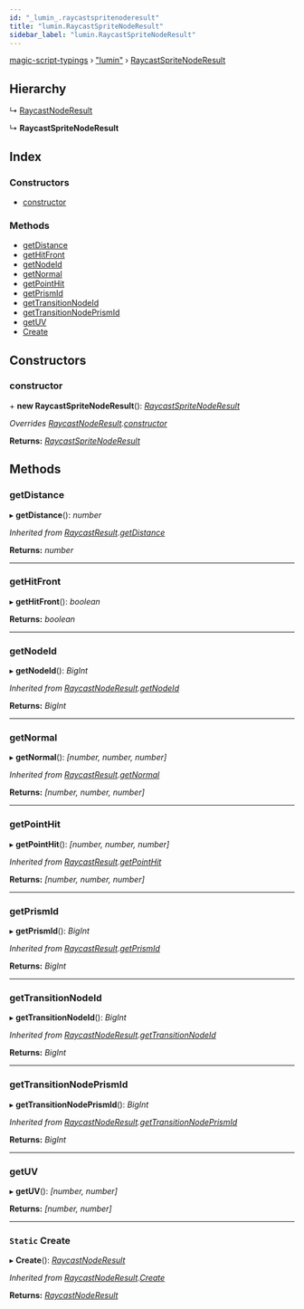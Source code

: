 ```yaml
---
id: "_lumin_.raycastspritenoderesult"
title: "lumin.RaycastSpriteNodeResult"
sidebar_label: "lumin.RaycastSpriteNodeResult"
---
```


[magic-script-typings](../index.md) › [&quot;lumin&quot;](../modules/_lumin_.md) › [RaycastSpriteNodeResult](_lumin_.raycastspritenoderesult.md)

## Hierarchy

  ↳ [RaycastNodeResult](_lumin_.raycastnoderesult.md)

  ↳ **RaycastSpriteNodeResult**

## Index

### Constructors

* [constructor](_lumin_.raycastspritenoderesult.md#constructor)

### Methods

* [getDistance](_lumin_.raycastspritenoderesult.md#getdistance)
* [getHitFront](_lumin_.raycastspritenoderesult.md#gethitfront)
* [getNodeId](_lumin_.raycastspritenoderesult.md#getnodeid)
* [getNormal](_lumin_.raycastspritenoderesult.md#getnormal)
* [getPointHit](_lumin_.raycastspritenoderesult.md#getpointhit)
* [getPrismId](_lumin_.raycastspritenoderesult.md#getprismid)
* [getTransitionNodeId](_lumin_.raycastspritenoderesult.md#gettransitionnodeid)
* [getTransitionNodePrismId](_lumin_.raycastspritenoderesult.md#gettransitionnodeprismid)
* [getUV](_lumin_.raycastspritenoderesult.md#getuv)
* [Create](_lumin_.raycastspritenoderesult.md#static-create)

## Constructors

###  constructor

\+ **new RaycastSpriteNodeResult**(): *[RaycastSpriteNodeResult](_lumin_.raycastspritenoderesult.md)*

*Overrides [RaycastNodeResult](_lumin_.raycastnoderesult.md).[constructor](_lumin_.raycastnoderesult.md#constructor)*

**Returns:** *[RaycastSpriteNodeResult](_lumin_.raycastspritenoderesult.md)*

## Methods

###  getDistance

▸ **getDistance**(): *number*

*Inherited from [RaycastResult](_lumin_.raycastresult.md).[getDistance](_lumin_.raycastresult.md#getdistance)*

**Returns:** *number*

___

###  getHitFront

▸ **getHitFront**(): *boolean*

**Returns:** *boolean*

___

###  getNodeId

▸ **getNodeId**(): *BigInt*

*Inherited from [RaycastNodeResult](_lumin_.raycastnoderesult.md).[getNodeId](_lumin_.raycastnoderesult.md#getnodeid)*

**Returns:** *BigInt*

___

###  getNormal

▸ **getNormal**(): *[number, number, number]*

*Inherited from [RaycastResult](_lumin_.raycastresult.md).[getNormal](_lumin_.raycastresult.md#getnormal)*

**Returns:** *[number, number, number]*

___

###  getPointHit

▸ **getPointHit**(): *[number, number, number]*

*Inherited from [RaycastResult](_lumin_.raycastresult.md).[getPointHit](_lumin_.raycastresult.md#getpointhit)*

**Returns:** *[number, number, number]*

___

###  getPrismId

▸ **getPrismId**(): *BigInt*

*Inherited from [RaycastResult](_lumin_.raycastresult.md).[getPrismId](_lumin_.raycastresult.md#getprismid)*

**Returns:** *BigInt*

___

###  getTransitionNodeId

▸ **getTransitionNodeId**(): *BigInt*

*Inherited from [RaycastNodeResult](_lumin_.raycastnoderesult.md).[getTransitionNodeId](_lumin_.raycastnoderesult.md#gettransitionnodeid)*

**Returns:** *BigInt*

___

###  getTransitionNodePrismId

▸ **getTransitionNodePrismId**(): *BigInt*

*Inherited from [RaycastNodeResult](_lumin_.raycastnoderesult.md).[getTransitionNodePrismId](_lumin_.raycastnoderesult.md#gettransitionnodeprismid)*

**Returns:** *BigInt*

___

###  getUV

▸ **getUV**(): *[number, number]*

**Returns:** *[number, number]*

___

### `Static` Create

▸ **Create**(): *[RaycastNodeResult](_lumin_.raycastnoderesult.md)*

*Inherited from [RaycastNodeResult](_lumin_.raycastnoderesult.md).[Create](_lumin_.raycastnoderesult.md#static-create)*

**Returns:** *[RaycastNodeResult](_lumin_.raycastnoderesult.md)*